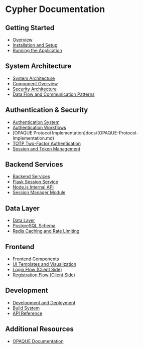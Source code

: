 # Cypher Documentation

## Getting Started
- [Overview](Overview.md)
- [Installation and Setup](docs/Installation-and-Setup.md)
- [Running the Application](docs/Running-the-Application.md)

## System Architecture
- [System Architecture](docs/System-Architecture.md)
- [Component Overview](docs/Component-Overview.md)
- [Security Architecture](docs/Security-Architecture.md)
- [Data Flow and Communication Patterns](docs/Data-Flow-and-Communication-Patterns.md)

## Authentication & Security
- [Authentication System](docs/Authentication-System.md)
- [Authentication Workflows](docs/Authentication-Workflows.md)
- [OPAQUE Protocol Implementation]docs/(OPAQUE-Protocol-Implementation.md)
- [TOTP Two-Factor Authentication](docs/TOTP-Two-Factor-Authentication.md)
- [Session and Token Management](docs/Session-and-Token-Management.md)

## Backend Services
- [Backend Services](docs/Backend-Services.md)
- [Flask Session Service](docs/Flask-Session-Service.md)
- [Node.js Internal API](docs/Node.js-Internal-API.md)
- [Session Manager Module](docs/Session-Manager-Module.md)

## Data Layer
- [Data Layer](docs/Data-Layer.md)
- [PostgreSQL Schema](docs/PostgreSQL-Schema.md)
- [Redis Caching and Rate Limiting](docs/Redis-Caching-and-Rate-Limiting.md)

## Frontend
- [Frontend Components](docs/Frontend-Components.md)
- [UI Templates and Visualization](docs/UI-Templates-and-Visualization.md)
- [Login Flow (Client Side)](docs/Login-Flow-(Client-Side).md)
- [Registration Flow (Client Side)](docs/Registration-Flow-(Client-Side).md)

## Development
- [Development and Deployment](docs/Development-and-Deployment.md)
- [Build System](docs/Build-System.md)
- [API Reference](docs/API-Reference.md)

## Additional Resources
- [OPAQUE Documentation](docs/opaque_documentation.md)
